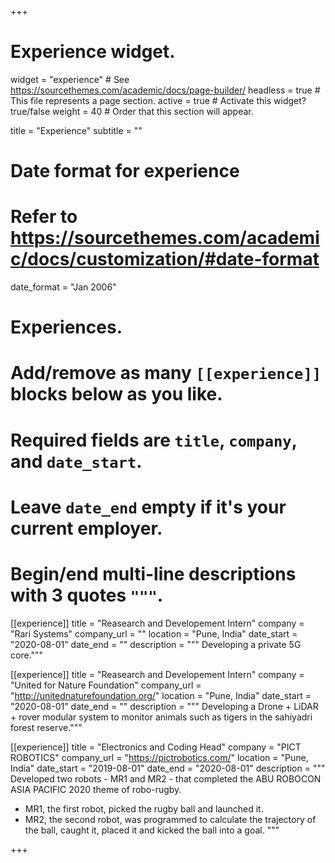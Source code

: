 +++
# Experience widget.
widget = "experience"  # See https://sourcethemes.com/academic/docs/page-builder/
headless = true  # This file represents a page section.
active = true  # Activate this widget? true/false
weight = 40  # Order that this section will appear.

title = "Experience"
subtitle = ""

# Date format for experience
#   Refer to https://sourcethemes.com/academic/docs/customization/#date-format
date_format = "Jan 2006"

# Experiences.
#   Add/remove as many `[[experience]]` blocks below as you like.
#   Required fields are `title`, `company`, and `date_start`.
#   Leave `date_end` empty if it's your current employer.
#   Begin/end multi-line descriptions with 3 quotes `"""`.

[[experience]]
  title = "Reasearch and Developement Intern"
  company = "Rari Systems"
  company_url = ""
  location = "Pune, India"
  date_start = "2020-08-01"
  date_end = ""
  description = """
  Developing a private 5G core."""


[[experience]]
  title = "Reasearch and Developement Intern"
  company = "United for Nature Foundation"
  company_url = "http://unitednaturefoundation.org/"
  location = "Pune, India"
  date_start = "2020-08-01"
  date_end = ""
  description = """
  Developing a Drone + LiDAR + rover modular system to monitor animals such as tigers in the sahiyadri forest reserve."""

[[experience]]
  title = "Electronics and Coding Head"
  company = "PICT ROBOTICS"
  company_url = "https://pictrobotics.com/"
  location = "Pune, India"
  date_start = "2019-08-01"
  date_end = "2020-08-01"
  description = """
  Developed two robots - MR1 and MR2 - that completed the ABU ROBOCON ASIA PACIFIC 2020 theme of robo-rugby.
  * MR1, the first robot, picked the rugby ball and launched it.
  * MR2, the second robot, was programmed to calculate the trajectory of the ball, caught it, placed it and kicked the ball into a goal.
  """

+++
